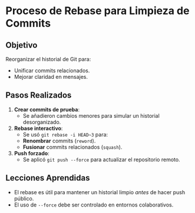 # Proceso de Rebase para Limpieza de Commits

## Objetivo

Reorganizar el historial de Git para:
- Unificar commits relacionados.
- Mejorar claridad en mensajes.

## Pasos Realizados

1.  **Crear commits de prueba**:
    - Se añadieron cambios menores para simular un historial desorganizado.
2.  **Rebase interactivo**:
    - Se usó `git rebase -i HEAD~3` para:
    - **Renombrar** commits (`reword`).
    - **Fusionar** commits relacionados (`squash`).
3.  **Push forzado**:
    - Se aplicó `git push --force` para actualizar el repositorio remoto.

## Lecciones Aprendidas

- El rebase es útil para mantener un historial limpio *antes* de hacer push público.
- El uso de `--force` debe ser controlado en entornos colaborativos.
